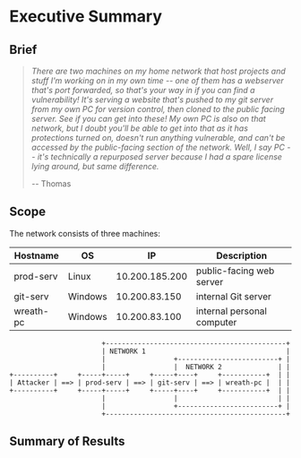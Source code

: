 # Executive Summary
## Brief
> _There are two machines on my home network that host projects and stuff I'm working on in my own time -- one of them has a webserver that's port forwarded, so that's your way in if you can find a vulnerability! It's serving a website that's pushed to my git server from my own PC for version control, then cloned to the public facing server. See if you can get into these! My own PC is also on that network, but I doubt you'll be able to get into that as it has protections turned on, doesn't run anything vulnerable, and can't be accessed by the public-facing section of the network. Well, I say PC -- it's technically a repurposed server because I had a spare license lying around, but same difference._
>
>  -- Thomas

## Scope
The network consists of three machines:

| Hostname | OS | IP | Description |
|----------|----|----|-------------|
| prod-serv | Linux | 10.200.185.200 | public-facing web server |
| git-serv | Windows | 10.200.83.150 | internal Git server |
| wreath-pc | Windows | 10.200.83.100 | internal personal computer |

```
                       +---------------------------------------------+
                       | NETWORK 1                                   |
                       |                 +-------------------------+ |
                       |                 |  NETWORK 2              | |
+----------+     +-----+-----+     +-----+----+     +-----------+  | |
| Attacker | ==> | prod-serv | ==> | git-serv | ==> | wreath-pc |  | |
+----------+     +-----+-----+     +-----+----+     +-----------+  | |
                       |                 |                         | |
                       |                 +-------------------------+ |
                       +---------------------------------------------+

```
## Summary of Results